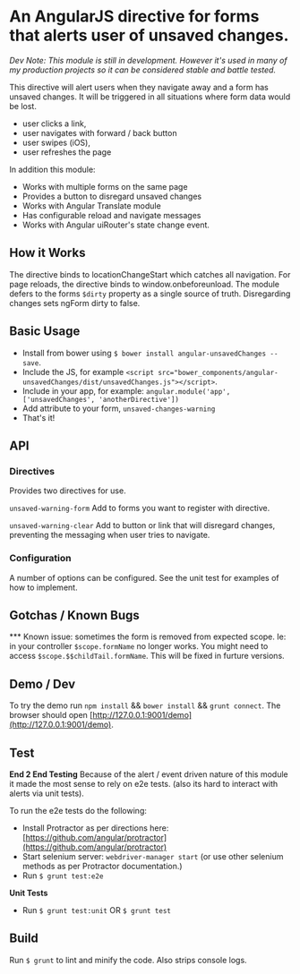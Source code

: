 # An AngularJS directive for forms that alerts user of unsaved changes.
 
_Dev Note: This module is still in development. However it's used in many of my production projects so it can be considered stable and battle tested._

This directive will alert users when they navigate away and a form has unsaved changes. It will be triggered in all situations where form data would be lost.

- user clicks a link,
- user navigates with forward / back button
- user swipes (iOS),
- user refreshes the page

In addition this module: 

- Works with multiple forms on the same page
- Provides a button to disregard unsaved changes
- Works with Angular Translate module
- Has configurable reload and navigate messages
- Works with Angular uiRouter's state change event.

## How it Works

The directive binds to locationChangeStart which catches all navigation. For page reloads, the directive binds to window.onbeforeunload. The module defers to the forms `$dirty` property as a single source of truth. Disregarding changes sets ngForm dirty to false. 

## Basic Usage

- Install from bower using `$ bower install angular-unsavedChanges --save`.
- Include the JS, for example `<script src="bower_components/angular-unsavedChanges/dist/unsavedChanges.js"></script>`.
- Include in your app, for example: `angular.module('app', ['unsavedChanges', 'anotherDirective'])`
- Add attribute to your form, `unsaved-changes-warning`
- That's it!


## API

### Directives 
Provides two directives for use. 

`unsaved-warning-form` 
Add to forms you want to register with directive. 

`unsaved-warning-clear` 
Add to button or link that will disregard changes, preventing the messaging when user tries to navigate. 

### Configuration 
A number of options can be configured. See the unit test for examples of how to implement. 


## Gotchas / Known Bugs

*** Known issue: sometimes the form is removed from expected scope. Ie: in your controller `$scope.formName` no longer works. You might need to access `$scope.$$childTail.formName`. This will be fixed in furture versions.


## Demo / Dev

To try the demo run `npm install` && `bower install` && `grunt connect`. The browser should open [http://127.0.0.1:9001/demo](http://127.0.0.1:9001/demo).


## Test

__End 2 End Testing__
Because of the alert / event driven nature of this module it made the most sense to rely on e2e tests. (also its hard to interact with alerts via unit tests).

To run the e2e tests do the following: 

- Install Protractor as per directions here: [https://github.com/angular/protractor](https://github.com/angular/protractor)
- Start selenium server: `webdriver-manager start` (or use other selenium methods as per Protractor documentation.)
- Run `$ grunt test:e2e`


__Unit Tests__

- Run `$ grunt test:unit` OR `$ grunt test`


## Build

Run `$ grunt` to lint and minify the code. Also strips console logs. 
